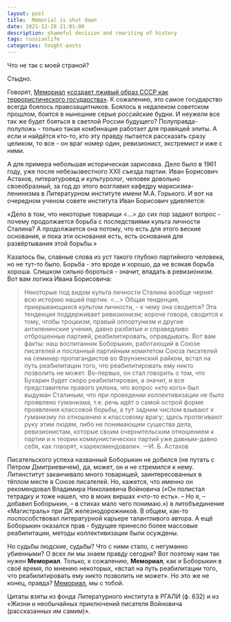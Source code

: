 ```yaml
---
layout: post
title:  Memorial is shut down
date: 2021-12-28 21:01:00
description: shameful decision and rewriting of history
tags: russianlife
categories: tought-posts
---
```

Что не так с моей страной?

Стыдно.

Говорят, [Мемориал](https://www.memo.ru/ru-ru/) [«создает лживый образ СССР как террористического государства»](https://meduza.io/feature/2021/12/28/s-novym-godom-s-novoy-likvidatsiey?fbclid=IwAR3lkI9AneQVIjugIJgHL1W8vbvuUUWMtEGY2QYou9o3rL8UsSWU2lxoRrY). К сожалению, это самое государство всегда боялось правозащитников. Боялось в недалеком советском прошлом, боится в нынешние серые российские будни. И неужели все так же будет бояться в светлой России будущего? Полуправда-полуложь - только такая комбинация работает для правящей элиты. А если и найдётся кто-то, кто эту правду пытается рассказать сразу целиком, то все - он враг номер один, ревизионист, экстремист и иже с ними. 

А для примера небольшая историческая зарисовка. Дело было в 1961 году, уже после небезызвестного XXII съезда партии. Иван Борисович Астахов, литературовед и культуролог, человек довольно своеобразный, за год до этого возглавил кафедру марксизма-ленинизма в Литературном институте имени М.А. Горького. И вот на очередном ученом совете института Иван Борисович удивляется:

«Дело в том, что некоторые товарищи <…> до сих пор задают вопрос - почему продолжается борьба с последствиями культа личности Сталина? А продолжается она потому, что есть для этого веские основания, и пока эти основания есть, есть основания для развёртывания этой борьбы.»

Казалось бы, славные слова из уст такого глубоко партийного человека, но не тут-то было. Борьба - это вроде и хорошо, да не всякая борьба хороша. Слишком сильно бороться - значит, впадать в ревизионизм. Вот вам логика Ивана Борисовича:

<blockquote>
  Некоторые под видом культа личности Сталина вообще чернят всю историю нашей партии. <…> Общая тенденция, прикрывающихся культом личности, - к чему она сводится? Эта тенденция поддерживает ревизионизм; короче говоря, сводится к тому, чтобы троцкизм, правый оппортунизм и другие антиленинские учения, давно разбитые и справедливо отброшенные партией, реабилитировать, оправдывать. Вот вам факты: наш воспитанник Боборыкин, работающий в Союзе писателей и посланный партийным комитетом Союза писателей на семинар пропагандистов во Фрунзенский райком, встал на путь реабилитации того, что реабилитировать ему никто позволить не может. Во-первых, он стал говорить о том, что Бухарин будет скоро реабилитирован, а значит, и все представители правого уклона, что вопрос «кто кого» был выдуман Сталиным; что при проведении коллективизации не было проявлено гуманизма, т.е. речь идёт о самой острой форме проявления классовой борьбы, а тут задним числом взывают к гуманизму по отношению к классовому врагу; здесь протягивают руку этим людям, либо не понимающим существа дела, ревизионистам, которые своим очернительским отношением к партии и к теории коммунистических партий уже давным-давно себя, как говорят, «зарекомендовали».
  —И. Б. Астахов
</blockquote>

Писательского успеха названный Боборыкин не добился (не путать с Петром Дмитриевичем), да, может, он и не стремился к нему. Литинститут заканчивало много товарищей, заинтересованных в тёплом месте в Союзе писателей. Но, кажется, что именно он рекомендовал Владимира Николаевича Войновича («Он полистал тетрадку и тоже нашел, что в моих виршах «что-то есть». – Но я, – добавил Боборыкин, – в стихах мало чего понимаю.») в литобъединение «Магистраль» при ДК железнодорожников. В общем, как-то поспособствовал литературной карьере талантливого автора. А ещё Боборыкин оказался прав - будущее принесло более массовые реабилитации, методы коллективизации были осуждены.

Но судьбы людские, судьбы? Что с ними стало, с негуманно убиенными? О всех ли мы знаем правду сегодня? Вот поэтому нам так нужен **Мемориал**. Только, к сожалению, **Мемориал**, как и Боборыкин в своё время, по мнению некоторых, «встал на путь реабилитации того, что реабилитировать ему никто позволить не может». Но это же не конец, правда? [Мемориал](https://www.memo.ru/ru-ru/), мы с тобой. 

Цитаты взяты из фонда Литературного института в РГАЛИ (ф. 632) и из «Жизни и необычайных приключений писателя Войновича (рассказанных им самим)».
